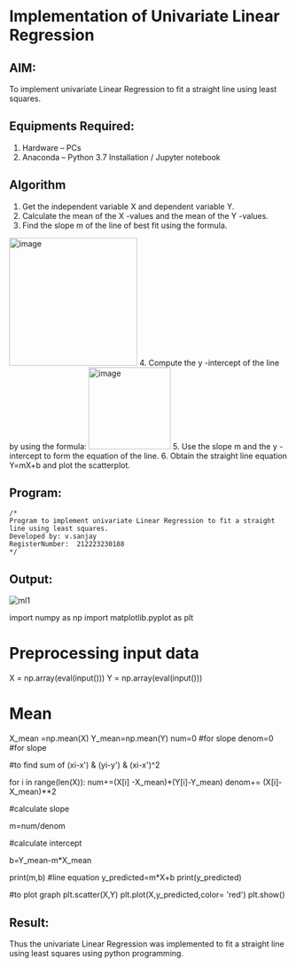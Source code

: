 # Implementation of Univariate Linear Regression
## AIM:
To implement univariate Linear Regression to fit a straight line using least squares.

## Equipments Required:
1. Hardware – PCs
2. Anaconda – Python 3.7 Installation / Jupyter notebook

## Algorithm
1. Get the independent variable X and dependent variable Y.
2. Calculate the mean of the X -values and the mean of the Y -values.
3. Find the slope m of the line of best fit using the formula. 
<img width="231" alt="image" src="https://user-images.githubusercontent.com/93026020/192078527-b3b5ee3e-992f-46c4-865b-3b7ce4ac54ad.png">
4. Compute the y -intercept of the line by using the formula:
<img width="148" alt="image" src="https://user-images.githubusercontent.com/93026020/192078545-79d70b90-7e9d-4b85-9f8b-9d7548a4c5a4.png">
5. Use the slope m and the y -intercept to form the equation of the line.
6. Obtain the straight line equation Y=mX+b and plot the scatterplot.

## Program:
```
/*
Program to implement univariate Linear Regression to fit a straight line using least squares.
Developed by: v.sanjay
RegisterNumber:  212223230188
*/
```

## Output:
![ml1](https://github.com/sanjayy2431/Find-the-best-fit-line-using-Least-Squares-Method/assets/149365143/e4a5321e-2318-4d13-8660-d76e3c38abf6)

import numpy as np
import matplotlib.pyplot as plt 

# Preprocessing input data 

X = np.array(eval(input()))
Y = np.array(eval(input()))

# Mean 

X_mean =np.mean(X)
Y_mean=np.mean(Y)
num=0  #for slope 
denom=0 #for slope


#to find sum of (xi-x') & (yi-y') & (xi-x')^2

for i in range(len(X)):
    num+=(X[i] -X_mean)*(Y[i]-Y_mean)
    denom+= (X[i]-X_mean)**2
    

#calculate slope    

m=num/denom


#calculate intercept

b=Y_mean-m*X_mean

print(m,b)
#line equation
y_predicted=m*X+b
print(y_predicted)

#to plot graph
plt.scatter(X,Y)
plt.plot(X,y_predicted,color= 'red')
plt.show()



## Result:
Thus the univariate Linear Regression was implemented to fit a straight line using least squares using python programming.
